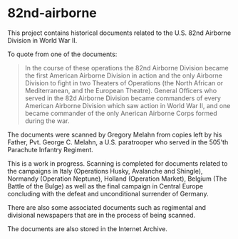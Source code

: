 # 82nd-airborne

This project contains historical documents related to the U.S. 82nd Airborne Division in World War II.

To quote from one of the documents:
> In the course of these operations the 82nd Airborne Division became the first
> American Airborne Division in action and the only Airborne Division to fight in
> two Theaters of Operations (the North African or Mediterranean, and the European
> Theatre). General Officers who served in the 82d Airborne Division became
> commanders of every American Airborne Division which saw action in World War II,
> and one became commander of the only Anerican Airborne Corps formed during the war.

The documents were scanned by Gregory Melahn from copies left by his Father, Pvt. George C. Melahn, a U.S. paratrooper who served in the 505'th Parachute Infantry Regiment.

This is a work in progress.
Scanning is completed for documents related to the
campaigns in Italy (Operations Husky, Avalanche and Shingle),
Normandy (Operation Neptune),
Holland (Operation Market),
Belgium (The Battle of the Bulge) as well as the final campaign
in Central Europe concluding with the defeat and
unconditional surrender of Germany.

There are also some associated documents such as regimental and divisional newspapers that are in the process of being scanned.

The documents are also stored in the Internet Archive.
